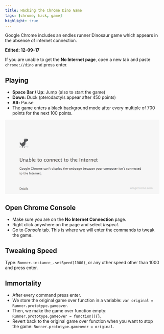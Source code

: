```yaml
---
title: Hacking the Chrome Dino Game
tags: [chrome, hack, game]
highlight: true
---
```


Google Chrome includes an endles runner Dinosaur game which appears in the absense of internet connection.

**Edited: 12-09-17**

If you are unable to get the **No Internet page**, open a new tab and paste `chrome://dino` and press enter.

## Playing
- **Space Bar / Up:** Jump (also to start the game)
- **Down:** Duck (pterodactyls appear after 450 points)
- **Alt:** Pause
- The game enters a black background mode after every multiple of 700 points for the next 100 points.

![Chrome Dino](/images/chromeDino.gif)

## Open Chrome Console
- Make sure you are on the **No Internet Connection** page.
- Right click anywhere on the page and select *Inspect*.
- Go to *Console* tab. This is where we will enter the commands to tweak the game.

## Tweaking Speed
Type: `Runner.instance_.setSpeed(1000)`, or any other speed other than 1000 and press enter.

## Immortality
- After every command press enter.
- We store the original game over function in a variable: `var original = Runner.prototype.gameover`.
- Then, we make the game over function empty: `Runner.prototype.gameover = function(){}`.
- Revert back to the original game over function when you want to stop the game: `Runner.prototype.gameover = original`.